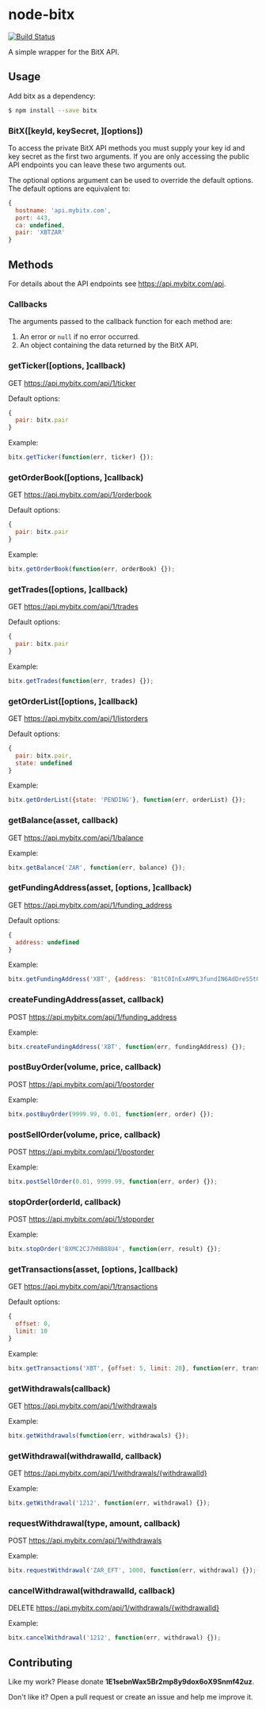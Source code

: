# node-bitx
[![Build Status](https://travis-ci.org/bausmeier/node-bitx.png)](https://travis-ci.org/bausmeier/node-bitx)

A simple wrapper for the BitX API.

## Usage
Add bitx as a dependency:

```bash
$ npm install --save bitx
```

### BitX([keyId, keySecret, ][options])
To access the private BitX API methods you must supply your key id and key secret as the first two arguments. If you are only accessing the public API endpoints you can leave these two arguments out.

The optional options argument can be used to override the default options. The default options are equivalent to:

```javascript
{
  hostname: 'api.mybitx.com',
  port: 443,
  ca: undefined,
  pair: 'XBTZAR'
}
```

## Methods
For details about the API endpoints see https://api.mybitx.com/api.

### Callbacks
The arguments passed to the callback function for each method are:

1. An error or `null` if no error occurred.
1. An object containing the data returned by the BitX API.

### getTicker([options, ]callback)
GET https://api.mybitx.com/api/1/ticker

Default options:

```javascript
{
  pair: bitx.pair
}
```

Example:

```javascript
bitx.getTicker(function(err, ticker) {});
```

### getOrderBook([options, ]callback)
GET https://api.mybitx.com/api/1/orderbook

Default options:

```javascript
{
  pair: bitx.pair
}
```

Example:

```javascript
bitx.getOrderBook(function(err, orderBook) {});
```

### getTrades([options, ]callback)
GET https://api.mybitx.com/api/1/trades

Default options:

```javascript
{
  pair: bitx.pair
}
```

Example:

```javascript
bitx.getTrades(function(err, trades) {});
```

### getOrderList([options, ]callback)
GET https://api.mybitx.com/api/1/listorders

Default options:

```javascript
{
  pair: bitx.pair,
  state: undefined
}
```

Example:

```javascript
bitx.getOrderList({state: 'PENDING'}, function(err, orderList) {});
```

### getBalance(asset, callback)
GET https://api.mybitx.com/api/1/balance

Example:

```javascript
bitx.getBalance('ZAR', function(err, balance) {});
```

### getFundingAddress(asset, [options, ]callback)
GET https://api.mybitx.com/api/1/funding_address

Default options:

```javascript
{
  address: undefined
}
```

Example:

```javascript
bitx.getFundingAddress('XBT', {address: 'B1tC0InExAMPL3fundIN6AdDreS5t0Use'}, function(err, fundingAddress) {});
```

### createFundingAddress(asset, callback)
POST https://api.mybitx.com/api/1/funding_address

Example:

```javascript
bitx.createFundingAddress('XBT', function(err, fundingAddress) {});
```

### postBuyOrder(volume, price, callback)
POST https://api.mybitx.com/api/1/postorder

Example:

```javascript
bitx.postBuyOrder(9999.99, 0.01, function(err, order) {});
```

### postSellOrder(volume, price, callback)
POST https://api.mybitx.com/api/1/postorder

Example:

```javascript
bitx.postSellOrder(0.01, 9999.99, function(err, order) {});
```

### stopOrder(orderId, callback)
POST https://api.mybitx.com/api/1/stoporder

Example:

```javascript
bitx.stopOrder('BXMC2CJ7HNB88U4', function(err, result) {});
```

### getTransactions(asset, [options, ]callback)
GET https://api.mybitx.com/api/1/transactions

Default options:
```javascript
{
  offset: 0,
  limit: 10
}
```

Example:

```javascript
bitx.getTransactions('XBT', {offset: 5, limit: 20}, function(err, transactions) {});
```

### getWithdrawals(callback)
GET https://api.mybitx.com/api/1/withdrawals

Example:

```javascript
bitx.getWithdrawals(function(err, withdrawals) {});
```

### getWithdrawal(withdrawalId, callback)
GET https://api.mybitx.com/api/1/withdrawals/{withdrawalId}

Example:

```javascript
bitx.getWithdrawal('1212', function(err, withdrawal) {});
```

### requestWithdrawal(type, amount, callback)
POST https://api.mybitx.com/api/1/withdrawals

Example:

```javascript
bitx.requestWithdrawal('ZAR_EFT', 1000, function(err, withdrawal) {});
```

### cancelWithdrawal(withdrawalId, callback)
DELETE https://api.mybitx.com/api/1/withdrawals/{withdrawalId}

Example:

```javascript
bitx.cancelWithdrawal('1212', function(err, withdrawal) {});
```

## Contributing

Like my work? Please donate **1E1sebnWax5Br2mp8y9dox6oX9Snmf42uz**.

Don't like it? Open a pull request or create an issue and help me improve it.
